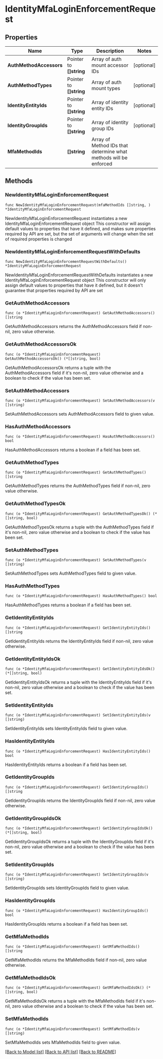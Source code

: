 # IdentityMfaLoginEnforcementRequest

## Properties

Name | Type | Description | Notes
------------ | ------------- | ------------- | -------------
**AuthMethodAccessors** | Pointer to **[]string** | Array of auth mount accessor IDs | [optional] 
**AuthMethodTypes** | Pointer to **[]string** | Array of auth mount types | [optional] 
**IdentityEntityIds** | Pointer to **[]string** | Array of identity entity IDs | [optional] 
**IdentityGroupIds** | Pointer to **[]string** | Array of identity group IDs | [optional] 
**MfaMethodIds** | **[]string** | Array of Method IDs that determine what methods will be enforced | 

## Methods

### NewIdentityMfaLoginEnforcementRequest

`func NewIdentityMfaLoginEnforcementRequest(mfaMethodIds []string, ) *IdentityMfaLoginEnforcementRequest`

NewIdentityMfaLoginEnforcementRequest instantiates a new IdentityMfaLoginEnforcementRequest object
This constructor will assign default values to properties that have it defined,
and makes sure properties required by API are set, but the set of arguments
will change when the set of required properties is changed

### NewIdentityMfaLoginEnforcementRequestWithDefaults

`func NewIdentityMfaLoginEnforcementRequestWithDefaults() *IdentityMfaLoginEnforcementRequest`

NewIdentityMfaLoginEnforcementRequestWithDefaults instantiates a new IdentityMfaLoginEnforcementRequest object
This constructor will only assign default values to properties that have it defined,
but it doesn't guarantee that properties required by API are set

### GetAuthMethodAccessors

`func (o *IdentityMfaLoginEnforcementRequest) GetAuthMethodAccessors() []string`

GetAuthMethodAccessors returns the AuthMethodAccessors field if non-nil, zero value otherwise.

### GetAuthMethodAccessorsOk

`func (o *IdentityMfaLoginEnforcementRequest) GetAuthMethodAccessorsOk() (*[]string, bool)`

GetAuthMethodAccessorsOk returns a tuple with the AuthMethodAccessors field if it's non-nil, zero value otherwise
and a boolean to check if the value has been set.

### SetAuthMethodAccessors

`func (o *IdentityMfaLoginEnforcementRequest) SetAuthMethodAccessors(v []string)`

SetAuthMethodAccessors sets AuthMethodAccessors field to given value.

### HasAuthMethodAccessors

`func (o *IdentityMfaLoginEnforcementRequest) HasAuthMethodAccessors() bool`

HasAuthMethodAccessors returns a boolean if a field has been set.

### GetAuthMethodTypes

`func (o *IdentityMfaLoginEnforcementRequest) GetAuthMethodTypes() []string`

GetAuthMethodTypes returns the AuthMethodTypes field if non-nil, zero value otherwise.

### GetAuthMethodTypesOk

`func (o *IdentityMfaLoginEnforcementRequest) GetAuthMethodTypesOk() (*[]string, bool)`

GetAuthMethodTypesOk returns a tuple with the AuthMethodTypes field if it's non-nil, zero value otherwise
and a boolean to check if the value has been set.

### SetAuthMethodTypes

`func (o *IdentityMfaLoginEnforcementRequest) SetAuthMethodTypes(v []string)`

SetAuthMethodTypes sets AuthMethodTypes field to given value.

### HasAuthMethodTypes

`func (o *IdentityMfaLoginEnforcementRequest) HasAuthMethodTypes() bool`

HasAuthMethodTypes returns a boolean if a field has been set.

### GetIdentityEntityIds

`func (o *IdentityMfaLoginEnforcementRequest) GetIdentityEntityIds() []string`

GetIdentityEntityIds returns the IdentityEntityIds field if non-nil, zero value otherwise.

### GetIdentityEntityIdsOk

`func (o *IdentityMfaLoginEnforcementRequest) GetIdentityEntityIdsOk() (*[]string, bool)`

GetIdentityEntityIdsOk returns a tuple with the IdentityEntityIds field if it's non-nil, zero value otherwise
and a boolean to check if the value has been set.

### SetIdentityEntityIds

`func (o *IdentityMfaLoginEnforcementRequest) SetIdentityEntityIds(v []string)`

SetIdentityEntityIds sets IdentityEntityIds field to given value.

### HasIdentityEntityIds

`func (o *IdentityMfaLoginEnforcementRequest) HasIdentityEntityIds() bool`

HasIdentityEntityIds returns a boolean if a field has been set.

### GetIdentityGroupIds

`func (o *IdentityMfaLoginEnforcementRequest) GetIdentityGroupIds() []string`

GetIdentityGroupIds returns the IdentityGroupIds field if non-nil, zero value otherwise.

### GetIdentityGroupIdsOk

`func (o *IdentityMfaLoginEnforcementRequest) GetIdentityGroupIdsOk() (*[]string, bool)`

GetIdentityGroupIdsOk returns a tuple with the IdentityGroupIds field if it's non-nil, zero value otherwise
and a boolean to check if the value has been set.

### SetIdentityGroupIds

`func (o *IdentityMfaLoginEnforcementRequest) SetIdentityGroupIds(v []string)`

SetIdentityGroupIds sets IdentityGroupIds field to given value.

### HasIdentityGroupIds

`func (o *IdentityMfaLoginEnforcementRequest) HasIdentityGroupIds() bool`

HasIdentityGroupIds returns a boolean if a field has been set.

### GetMfaMethodIds

`func (o *IdentityMfaLoginEnforcementRequest) GetMfaMethodIds() []string`

GetMfaMethodIds returns the MfaMethodIds field if non-nil, zero value otherwise.

### GetMfaMethodIdsOk

`func (o *IdentityMfaLoginEnforcementRequest) GetMfaMethodIdsOk() (*[]string, bool)`

GetMfaMethodIdsOk returns a tuple with the MfaMethodIds field if it's non-nil, zero value otherwise
and a boolean to check if the value has been set.

### SetMfaMethodIds

`func (o *IdentityMfaLoginEnforcementRequest) SetMfaMethodIds(v []string)`

SetMfaMethodIds sets MfaMethodIds field to given value.



[[Back to Model list]](../README.md#documentation-for-models) [[Back to API list]](../README.md#documentation-for-api-endpoints) [[Back to README]](../README.md)


